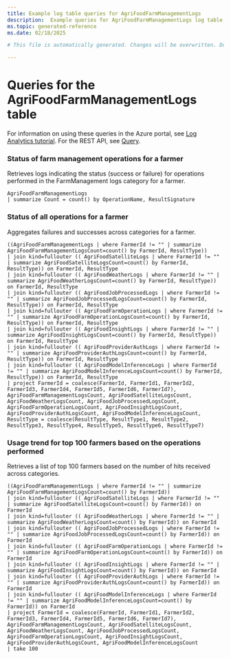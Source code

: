 ```yaml
---
title: Example log table queries for AgriFoodFarmManagementLogs
description:  Example queries for AgriFoodFarmManagementLogs log table
ms.topic: generated-reference
ms.date: 02/18/2025

# This file is automatically generated. Changes will be overwritten. Do not change this file directly. 

---
```


# Queries for the AgriFoodFarmManagementLogs table

For information on using these queries in the Azure portal, see [Log Analytics tutorial](/azure/azure-monitor/logs/log-analytics-tutorial). For the REST API, see [Query](/rest/api/loganalytics/query).


### Status of farm management operations for a farmer  


Retrieves logs indicating the status (success or failure) for operations performed in the FarmManagement logs category for a farmer.  

```query
AgriFoodFarmManagementLogs
| summarize Count = count() by OperationName, ResultSignature

```



### Status of all operations for a farmer  


Aggregates failures and successes across categories for a farmer.  

```query
((AgriFoodFarmManagementLogs | where FarmerId != "" | summarize AgriFoodFarmManagementLogsCount=count() by FarmerId, ResultType))
| join kind=fullouter (( AgriFoodSatelliteLogs | where FarmerId != "" | summarize AgriFoodSatelliteLogsCount=count() by FarmerId, ResultType)) on FarmerId, ResultType
| join kind=fullouter (( AgriFoodWeatherLogs | where FarmerId != "" | summarize AgriFoodWeatherLogsCount=count() by FarmerId, ResultType)) on FarmerId, ResultType
| join kind=fullouter (( AgriFoodJobProcessedLogs | where FarmerId != "" | summarize AgriFoodJobProcessedLogsCount=count() by FarmerId, ResultType)) on FarmerId, ResultType
| join kind=fullouter (( AgriFoodFarmOperationLogs | where FarmerId != "" | summarize AgriFoodFarmOperationLogsCount=count() by FarmerId, ResultType)) on FarmerId, ResultType
| join kind=fullouter (( AgriFoodInsightLogs | where FarmerId != "" | summarize AgriFoodInsightLogsCount=count() by FarmerId, ResultType)) on FarmerId, ResultType
| join kind=fullouter (( AgriFoodProviderAuthLogs | where FarmerId != "" | summarize AgriFoodProviderAuthLogsCount=count() by FarmerId, ResultType)) on FarmerId, ResultType
| join kind=fullouter (( AgriFoodModelInferenceLogs | where FarmerId != "" | summarize AgriFoodModelInferenceLogsCount=count() by FarmerId, ResultType)) on FarmerId, ResultType
| project FarmerId = coalesce(FarmerId, FarmerId1, FarmerId2, FarmerId3, FarmerId4, FarmerId5, FarmerId6, FarmerId7), AgriFoodFarmManagementLogsCount, AgriFoodSatelliteLogsCount, AgriFoodWeatherLogsCount, AgriFoodJobProcessedLogsCount, AgriFoodFarmOperationLogsCount, AgriFoodInsightLogsCount, AgriFoodProviderAuthLogsCount, AgriFoodModelInferenceLogsCount, ResultType = coalesce(ResultType, ResultType1, ResultType2, ResultType3, ResultType4, ResultType5, ResultType6, ResultType7)

```



### Usage trend for top 100 farmers based on the operations performed  


Retrieves a list of top 100 farmers based on the number of hits received across categories.  

```query
((AgriFoodFarmManagementLogs | where FarmerId != "" | summarize AgriFoodFarmManagementLogsCount=count() by FarmerId))
| join kind=fullouter (( AgriFoodSatelliteLogs | where FarmerId != "" | summarize AgriFoodSatelliteLogsCount=count() by FarmerId)) on FarmerId
| join kind=fullouter (( AgriFoodWeatherLogs | where FarmerId != "" | summarize AgriFoodWeatherLogsCount=count() by FarmerId)) on FarmerId
| join kind=fullouter (( AgriFoodJobProcessedLogs | where FarmerId != "" | summarize AgriFoodJobProcessedLogsCount=count() by FarmerId)) on FarmerId
| join kind=fullouter (( AgriFoodFarmOperationLogs | where FarmerId != "" | summarize AgriFoodFarmOperationLogsCount=count() by FarmerId)) on FarmerId
| join kind=fullouter (( AgriFoodInsightLogs | where FarmerId != "" | summarize AgriFoodInsightLogsCount=count() by FarmerId)) on FarmerId
| join kind=fullouter (( AgriFoodProviderAuthLogs | where FarmerId != "" | summarize AgriFoodProviderAuthLogsCount=count() by FarmerId)) on FarmerId
| join kind=fullouter (( AgriFoodModelInferenceLogs | where FarmerId != "" | summarize AgriFoodModelInferenceLogsCount=count() by FarmerId)) on FarmerId
| project FarmerId = coalesce(FarmerId, FarmerId1, FarmerId2, FarmerId3, FarmerId4, FarmerId5, FarmerId6, FarmerId7), AgriFoodFarmManagementLogsCount, AgriFoodSatelliteLogsCount, AgriFoodWeatherLogsCount, AgriFoodJobProcessedLogsCount, AgriFoodFarmOperationLogsCount, AgriFoodInsightLogsCount, AgriFoodProviderAuthLogsCount, AgriFoodModelInferenceLogsCount
| take 100 

```

